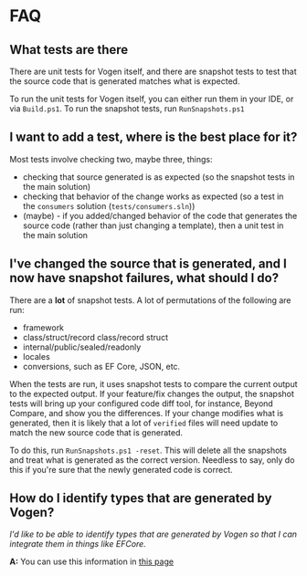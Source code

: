 # FAQ

## What tests are there
There are unit tests for Vogen itself, and there are snapshot tests to test that the source code that is generated
matches what is expected.

To run the unit tests for Vogen itself, you can either run them in your IDE, or via `Build.ps1`.
To run the snapshot tests, run `RunSnapshots.ps1`

## I want to add a test, where is the best place for it?

Most tests involve checking two, maybe three, things:
* checking that source generated is as expected (so the snapshot tests in the main solution)
* checking that behavior of the change works as expected (so a test in the `consumers` solution (`tests/consumers.sln`))
* (maybe) - if you added/changed behavior of the code that generates the source code (rather than just changing a template), then a unit test in the main solution

## I've changed the source that is generated, and I now have snapshot failures, what should I do?

There are a **lot** of snapshot tests. A lot of permutations of the following are run:
* framework
* class/struct/record class/record struct
* internal/public/sealed/readonly
* locales
* conversions, such as EF Core, JSON, etc. 

When the tests are run, it uses snapshot tests to compare the current output to the expected output.
If your feature/fix changes the output, the snapshot tests will bring up your configured code diff tool, for instance,
Beyond Compare, and show you the differences. 
If your change modifies what is generated, then it is likely that a lot of `verified` files will need update to match
the new source code that is generated.

To do this, run `RunSnapshots.ps1 -reset`. This will delete all the snapshots and treat what is generated
as the correct version. Needless to say, only do this if you're sure that the newly generated code is
correct.



## How do I identify types that are generated by Vogen?
_I'd like to be able to identify types that are generated by Vogen so that I can integrate them in things like EFCore._

**A:** You can use this information in [this page](How-to-identify-a-type-that-is-generated-by-Vogen.md)